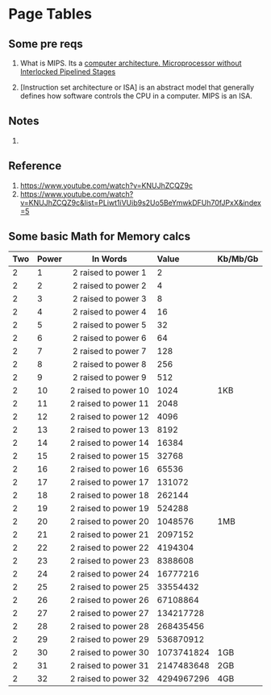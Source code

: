 # Page Tables

## Some pre reqs

1. What is MIPS. Its a [computer architecture. Microprocessor without Interlocked Pipelined Stages](https://en.wikipedia.org/wiki/MIPS_architecture)

2. [Instruction set architecture or ISA] is an abstract model that generally defines how software controls the CPU in a computer. MIPS is an ISA.

## Notes
1. 


## Reference
1. https://www.youtube.com/watch?v=KNUJhZCQZ9c
2. https://www.youtube.com/watch?v=KNUJhZCQZ9c&list=PLiwt1iVUib9s2Uo5BeYmwkDFUh70fJPxX&index=5

## Some basic Math for Memory calcs

| Two | Power  |  In Words                    | Value                | Kb/Mb/Gb  |
| :-- | :------| :---------------------------:| :--------------------|-----------|
| 2	| 1	   |  2 raised to power 1	    | 2	               |           |
| 2	| 2	   |  2 raised to power 2	    | 4	               |           |
| 2	| 3	   |  2 raised to power 3	    | 8	               |           |
| 2	| 4	   |  2 raised to power 4	    | 16	               |           |
| 2	| 5	   |  2 raised to power 5	    | 32	               |           |
| 2	| 6	   |  2 raised to power 6	    | 64	               |           |
| 2	| 7	   |  2 raised to power 7	    | 128	               |           |
| 2	| 8	   |  2 raised to power 8	    | 256	               |           |
| 2	| 9	   |  2 raised to power 9	    | 512	               |           |
| 2	| 10	   |	2 raised to power 10	    | 1024	               |   1KB     |
| 2	| 11	   |	2 raised to power 11	    | 2048	               |           |
| 2	| 12	   |	2 raised to power 12	    | 4096	               |           |
| 2	| 13	   |	2 raised to power 13	    | 8192	               |           |
| 2	| 14	   |	2 raised to power 14	    | 16384	               |           |
| 2	| 15	   |	2 raised to power 15	    | 32768	               |           |
| 2	| 16	   |	2 raised to power 16	    | 65536	               |           |
| 2	| 17	   |	2 raised to power 17	    | 131072	         |           |
| 2	| 18	   |	2 raised to power 18	    | 262144	         |           |
| 2	| 19	   |	2 raised to power 19	    | 524288	         |           |
| 2	| 20	   |	2 raised to power 20	    | 1048576	         |   1MB     |
| 2	| 21	   |	2 raised to power 21	    | 2097152	         |           |
| 2	| 22	   |	2 raised to power 22	    | 4194304	         |           |
| 2	| 23	   |	2 raised to power 23	    | 8388608	         |           |
| 2	| 24	   |	2 raised to power 24	    | 16777216	         |           |
| 2	| 25	   |	2 raised to power 25	    | 33554432	         |           |
| 2	| 26	   |	2 raised to power 26	    | 67108864	         |           |
| 2	| 27	   |	2 raised to power 27	    | 134217728	         |           | 
| 2	| 28	   |	2 raised to power 28	    | 268435456	         |           | 
| 2	| 29	   |	2 raised to power 29	    | 536870912	         |           | 
| 2	| 30	   |	2 raised to power 30	    | 1073741824	         |  1GB      |
| 2	| 31	   |	2 raised to power 31	    | 2147483648	         |  2GB      |
| 2	| 32	   |	2 raised to power 32	    | 4294967296	         |  4GB      | 
